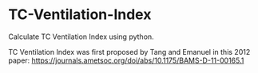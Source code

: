 # TC-Ventilation-Index
Calculate TC Ventilation Index using python.

TC Ventilation Index was first proposed by Tang and Emanuel in this 2012 paper: https://journals.ametsoc.org/doi/abs/10.1175/BAMS-D-11-00165.1
